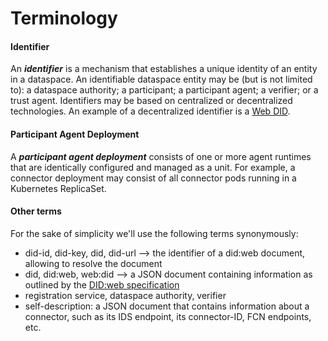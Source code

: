# Terminology

#### Identifier

An __*identifier*__ is a mechanism that establishes a unique identity of an entity in a dataspace. An identifiable dataspace entity may be (but is not limited to): a dataspace authority; a participant; a participant agent; a verifier; or a trust agent. Identifiers may be based on centralized or decentralized technologies. An example of a decentralized identifier is a [Web DID](https://w3c-ccg.github.io/did-method-web/).

#### Participant Agent Deployment

A __*participant agent deployment*__ consists of one or more agent runtimes that are identically configured and managed as a unit. For example, a connector deployment may consist of all connector pods running in a Kubernetes ReplicaSet. 


#### Other terms
For the sake of simplicity we'll use the following terms synonymously:
- did-id, did-key, did, did-url --> the identifier of a did:web document, allowing to resolve the document
- did, did:web, web:did --> a JSON document containing information as outlined by the [DID:web specification](https://w3c-ccg.github.io/did-method-web/)
- registration service, dataspace authority, verifier
- self-description: a JSON document that contains information about a connector, such as its IDS endpoint, its connector-ID, FCN endpoints, etc.
